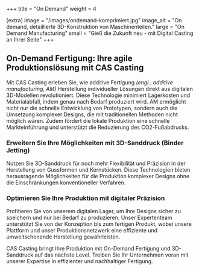 +++
title = "On Demand"
weight = 4

[extra]
image = "/images/ondemand-komprimiert.jpg"
image_alt = "On demand, detaillierte 3D-Konstruktion von Maschinenteilen."
large = "On Demand Manufacturing"
small = "Gieß die Zukunft neu - mit Digital Casting an Ihrer Seite"
+++

## On-Demand Fertigung: Ihre agile Produktionslösung mit CAS Casting

Mit CAS Casting erleben Sie, wie additive Fertigung _(engl.: additive manufacturing, AM)_ Herstellung individueller Lösungen direkt aus digitalen 3D-Modellen revolutioniert. Diese Technologie minimiert Lagerkosten und Materialabfall, indem genau nach Bedarf produziert wird. AM ermöglicht nicht nur die schnelle Entwicklung von Prototypen, sondern auch die Umsetzung komplexer Designs, die mit traditionellen Methoden nicht möglich wären. Zudem fördert die lokale Produktion eine schnelle Markteinführung und unterstützt die Reduzierung des CO2-Fußabdrucks.

### Erweitern Sie Ihre Möglichkeiten mit 3D-Sanddruck (Binder Jetting)

Nutzen Sie 3D-Sanddruck für noch mehr Flexibilität und Präzision in der Herstellung von Gussformen und Kernstücken. Diese Technologien bieten herausragende Möglichkeiten für die Produktion komplexer Designs ohne die Einschränkungen konventioneller Verfahren.

### Optimieren Sie Ihre Produktion mit digitaler Präzision

Profitieren Sie von unserem digitalen Lager, um Ihre Designs sicher zu speichern und nur bei Bedarf zu produzieren. Unser Expertenteam unterstützt Sie von der Konzeption bis zum fertigen Produkt, wobei unsere Plattform und unser Produktionsnetzwerk eine effiziente und umweltschonende Herstellung gewährleisten.

CAS Casting bringt Ihre Produktion mit On-Demand Fertigung und 3D-Sanddruck auf das nächste Level. Treiben Sie Ihr Unternehmen voran mit unserer Expertise in effizienter und nachhaltiger Fertigung.
